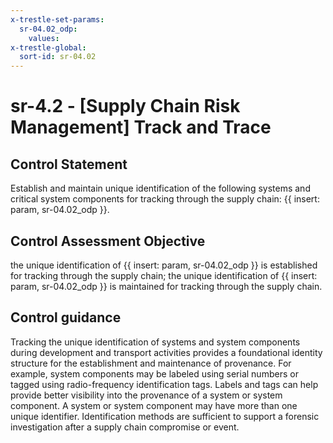 ```yaml
---
x-trestle-set-params:
  sr-04.02_odp:
    values:
x-trestle-global:
  sort-id: sr-04.02
---
```


# sr-4.2 - \[Supply Chain Risk Management\] Track and Trace

## Control Statement

Establish and maintain unique identification of the following systems and critical system components for tracking through the supply chain: {{ insert: param, sr-04.02_odp }}.

## Control Assessment Objective

the unique identification of {{ insert: param, sr-04.02_odp }} is established for tracking through the supply chain;
the unique identification of {{ insert: param, sr-04.02_odp }} is maintained for tracking through the supply chain.

## Control guidance

Tracking the unique identification of systems and system components during development and transport activities provides a foundational identity structure for the establishment and maintenance of provenance. For example, system components may be labeled using serial numbers or tagged using radio-frequency identification tags. Labels and tags can help provide better visibility into the provenance of a system or system component. A system or system component may have more than one unique identifier. Identification methods are sufficient to support a forensic investigation after a supply chain compromise or event.
